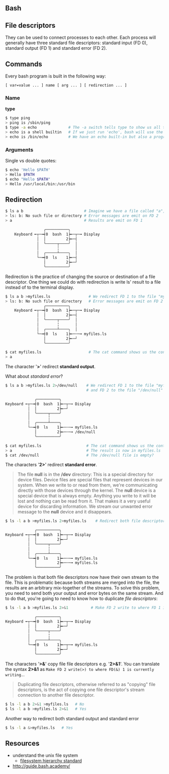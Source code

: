 ## Bash

## File descriptors

They can be used to connect processes to each other. Each process will generally
have three standard file descriptors: standard input (FD 0), standard output (FD 1)
and standard error (FD 2).

## Commands

Every bash program is built in the following way:

```
[ var=value ... ] name [ arg ... ] [ redirection ... ]
```

### Name

**type**
```sh
$ type ping
> ping is /sbin/ping
$ type -a echo              # The -a switch tells type to show us all the possibilities
> echo is a shell builtin   # If we just run 'echo', bash will use the first possibility
> echo is /bin/echo         # We have an echo built-in but also a program called echo!
```

### Arguments

Single vs double quotes:
```sh
$ echo 'Hello $PATH'
> Hello $PATH
$ echo "Hello $PATH"
> Hello /usr/local/bin:/usr/bin
```

## Redirection

```sh
$ ls a b                           # Imagine we have a file called "a", but not a file called "b".
> ls: b: No such file or directory # Error messages are emit on FD 2
> a                                # Results are emit on FD 1

                 ╭──────────╮
    Keyboard ╾┬─╼┥0  bash  1┝╾─┬─╼ Display
              │  │         2┝╾─┤ 
              │  ╰─────┬────╯  │
              │        ╎       │
              │  ╭─────┴────╮  │
              └─╼┥0  ls    1┝╾─┤
                 │         2┝╾─┘
                 ╰──────────╯
```

Redirection is the practice of changing the source or destination of a file descriptor.
One thing we could do with redirection is write ls' result to a file instead of to
the terminal display.

```sh
$ ls a b >myfiles.ls                 # We redirect FD 1 to the file "myfiles.ls"
> ls: b: No such file or directory   # Error messages are emit on FD 2
                 ╭──────────╮
    Keyboard ╾┬─╼┥0  bash  1┝╾─┬─╼ Display
              │  │         2┝╾─┤
              │  ╰─────┬────╯  │
              │        ╎       │
              │  ╭─────┴────╮  │
              └─╼┥0  ls    1┝╾─╌─╼ myfiles.ls
                 │         2┝╾─┘
                 ╰──────────╯

$ cat myfiles.ls                     # The cat command shows us the contents of a file
> a
```

The character '**>**' redirect **standard output**.

What about *standard error*?

```sh
$ ls a b >myfiles.ls 2>/dev/null    # We redirect FD 1 to the file "myfiles.ls"
                                    # and FD 2 to the file "/dev/null"

             ╭──────────╮
Keyboard ╾┬─╼┥0  bash  1┝╾─┬─╼ Display
          │  │         2┝╾─┘
          │  ╰─────┬────╯
          │        ╎
          │  ╭─────┴────╮
          └─╼┥0  ls    1┝╾─╌─╼ myfiles.ls
             │         2┝╾─╌─╼ /dev/null
             ╰──────────╯

$ cat myfiles.ls                    # The cat command shows us the contents of a file
> a                                 # The result is now in myfiles.ls
$ cat /dev/null                     # The /dev/null file is empty?
```

The characters '**2>**' redirect **standard error**.

> The file **null** is in the **/dev** directory: This is a special directory
  for device files. Device files are special files that represent devices in our
  system. When we write to or read from them, we're communicating directly with
  those devices through the kernel. The **null** device is a special device that
  is always empty. Anything you write to it will be lost and nothing can be read
  from it. That makes it a very useful device for discarding information. We stream
  our unwanted error message to the **null** device and it disappears.

```sh
$ ls -l a b >myfiles.ls 2>myfiles.ls    # Redirect both file descriptors to myfiles.ls?

             ╭──────────╮
Keyboard ╾┬─╼┥0  bash  1┝╾─┬─╼ Display
          │  │         2┝╾─┘
          │  ╰─────┬────╯
          │        ╎
          │  ╭─────┴────╮
          └─╼┥0  ls    1┝╾─╌─╼ myfiles.ls
             │         2┝╾─╌─╼ myfiles.ls
             ╰──────────╯
```

The problem is that both file descriptors now have their own stream to the file.
This is problematic because both streams are merged into the file, the results
are an arbitrary mix-together of the streams.
To solve this problem, you need to send both your output and error bytes on the
same stream. And to do that, you're going to need to know how to duplicate *file descriptors*:

```sh
$ ls -l a b >myfiles.ls 2>&1          # Make FD 2 write to where FD 1 is writing

             ╭──────────╮
Keyboard ╾┬─╼┥0  bash  1┝╾─┬─╼ Display
          │  │         2┝╾─┘
          │  ╰─────┬────╯
          │        ╎
          │  ╭─────┴────╮
          └─╼┥0  ls    1┝╾─┬─╼ myfiles.ls
             │         2┝╾─┘
             ╰──────────╯
```

The characters '**>&**' copy file file descriptors e.g. '**2>&1**'.
You can translate the syntax **2>&1** as `Make FD 2 write(>) to where FD(&) 1 is currently writing.`.

> Duplicating file descriptors, otherwise referred to as "copying" file descriptors,
  is the act of copying one file descriptor's stream connection to another file descriptor.

```sh
$ ls -l a b 2>&1 >myfiles.ls   # No
$ ls -l a b >myfiles.ls 2>&1   # Yes
```

Another way to redirect both standard output and standard error

```sh
$ ls -l a &>myfiles.ls   # Yes
```

## Resources

- understand the unix file system
  - [filesystem hierarchy standard](http://www.pathname.com/fhs/)
- http://guide.bash.academy/